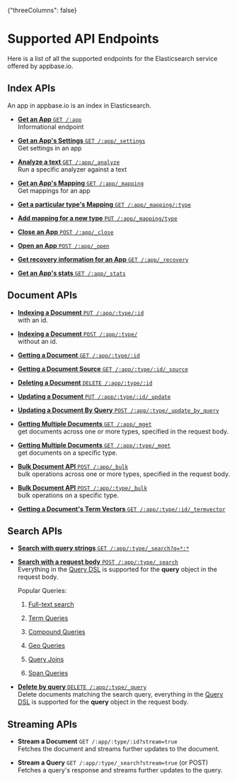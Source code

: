{"threeColumns": false}

# Supported API Endpoints

Here is a list of all the supported endpoints for the Elasticsearch service offered by appbase.io.

## Index APIs

An app in appbase.io is an index in Elasticsearch.

- [**Get an App** `GET /:app`](https://www.elastic.co/guide/en/elasticsearch/reference/2.4/indices-get-index.html)  
Informational endpoint

- [**Get an App's Settings** `GET /:app/_settings`](https://www.elastic.co/guide/en/elasticsearch/reference/2.4/indices-get-settings.html)  
Get settings in an app

- [**Analyze a text** `GET /:app/_analyze`](https://www.elastic.co/guide/en/elasticsearch/reference/2.4/indices-analyze.html#indices-analyze)   
Run a specific analyzer against a text

- [**Get an App's Mapping** `GET /:app/_mapping`](https://www.elastic.co/guide/en/elasticsearch/reference/2.4/indices-get-mapping.html)  
Get mappings for an app

- [**Get a particular type's Mapping** `GET /:app/_mapping/:type`](https://www.elastic.co/guide/en/elasticsearch/reference/2.4/indices-get-mapping.html)  

- [**Add mapping for a new type** `PUT /:app/_mapping/type`](https://www.elastic.co/guide/en/elasticsearch/reference/2.4/indices-put-mapping.html)  

- [**Close an App** `POST /:app/_close`](https://www.elastic.co/guide/en/elasticsearch/reference/2.4/indices-open-close.html)

- [**Open an App** `POST /:app/_open`](https://www.elastic.co/guide/en/elasticsearch/reference/2.4/indices-open-close.html)

- [**Get recovery information for an App** `GET /:app/_recovery`](https://www.elastic.co/guide/en/elasticsearch/reference/2.4/indices-recovery.html)

- [**Get an App's stats** `GET /:app/_stats`](https://www.elastic.co/guide/en/elasticsearch/reference/2.4/indices-stats.html)

## Document APIs

- [**Indexing a Document** `PUT /:app/:type/:id`](https://www.elastic.co/guide/en/elasticsearch/reference/2.4/docs-index_.html#docs-index_)   
with an id.

- [**Indexing a Document** `POST /:app/:type/`](https://www.elastic.co/guide/en/elasticsearch/reference/2.4/docs-index_.html#_automatic_id_generation)  
without an id.

- [**Getting a Document** `GET /:app/:type/:id`](https://www.elastic.co/guide/en/elasticsearch/reference/2.4/docs-get.html)

- [**Getting a Document Source** `GET /:app/:type/:id/_source`](https://www.elastic.co/guide/en/elasticsearch/reference/2.4/docs-get.html#_source)

- [**Deleting a Document** `DELETE /:app/:type/:id`](https://www.elastic.co/guide/en/elasticsearch/reference/2.4/docs-delete.html)

- [**Updating a Document** `PUT /:app/:type/:id/_update`](https://www.elastic.co/guide/en/elasticsearch/reference/2.4/docs-update.html)

- [**Updating a Document By Query** `POST /:app/:type/_update_by_query`](https://www.elastic.co/guide/en/elasticsearch/reference/2.4/docs-update-by-query.html)

- [**Getting Multiple Documents** `GET /:app/_mget`](https://www.elastic.co/guide/en/elasticsearch/reference/2.4/docs-multi-get.html#docs-multi-get)  
get documents across one or more types, specified in the request body.

- [**Getting Multiple Documents** `GET /:app/:type/_mget`](https://www.elastic.co/guide/en/elasticsearch/reference/2.4/docs-multi-get.html#docs-multi-get)  
get documents on a specific type.

- [**Bulk Document API** `POST /:app/_bulk`](https://www.elastic.co/guide/en/elasticsearch/reference/2.4/docs-bulk.html)  
bulk operations across one or more types, specified in the request body.

- [**Bulk Document API** `POST /:app/:type/_bulk`](https://www.elastic.co/guide/en/elasticsearch/reference/2.4/docs-bulk.html)  
bulk operations on a specific type.

- [**Getting a Document's Term Vectors** `GET /:app/:type/:id/_termvector`](https://www.elastic.co/guide/en/elasticsearch/reference/2.4/docs-termvectors.html)

## Search APIs

- [**Search with query strings** `GET /:app/:type/_search?q=*:*`](https://www.elastic.co/guide/en/elasticsearch/reference/2.4/search-search.html#search-search)  

- [**Search with a request body** `POST /:app/:type/_search`](https://www.elastic.co/guide/en/elasticsearch/reference/2.4/search-request-body.html)  
Everything in the [Query DSL](https://www.elastic.co/guide/en/elasticsearch/reference/2.4/query-dsl.html) is supported for the **query** object in the request body.

    Popular Queries:

    1. [Full-text search](https://www.elastic.co/guide/en/elasticsearch/reference/2.4/full-text-queries.html)  

    2. [Term Queries](https://www.elastic.co/guide/en/elasticsearch/reference/2.4/term-level-queries.html)  

    3. [Compound Queries](https://www.elastic.co/guide/en/elasticsearch/reference/2.4/compound-queries.html)  

    4. [Geo Queries](https://www.elastic.co/guide/en/elasticsearch/reference/2.4/geo-queries.html)  

    5. [Query Joins](https://www.elastic.co/guide/en/elasticsearch/reference/2.4/joining-queries.html)  

    6. [Span Queries](https://www.elastic.co/guide/en/elasticsearch/reference/2.4/span-queries.html)  

- [**Delete by query** `DELETE /:app/:type/_query`](https://www.elastic.co/guide/en/elasticsearch/plugins/2.4/delete-by-query-usage.html)  
Delete documents matching the search query, everything in the [Query DSL](https://www.elastic.co/guide/en/elasticsearch/reference/2.4/query-dsl.html) is supported for the **query** object in the request body.

## Streaming APIs

- **Stream a Document** `GET /:app/:type/:id?stream=true`  
Fetches the document and streams further updates to the document.

- **Stream a Query** `GET /:app/:type/_search?stream=true` (or POST)  
Fetches a query's response and streams further updates to the query.
